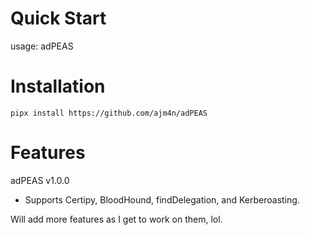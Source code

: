 # Quick Start
usage: adPEAS

# Installation
`pipx install https://github.com/ajm4n/adPEAS`

# Features
adPEAS v1.0.0
- Supports Certipy, BloodHound, findDelegation, and Kerberoasting.

Will add more features as I get to work on them, lol.
